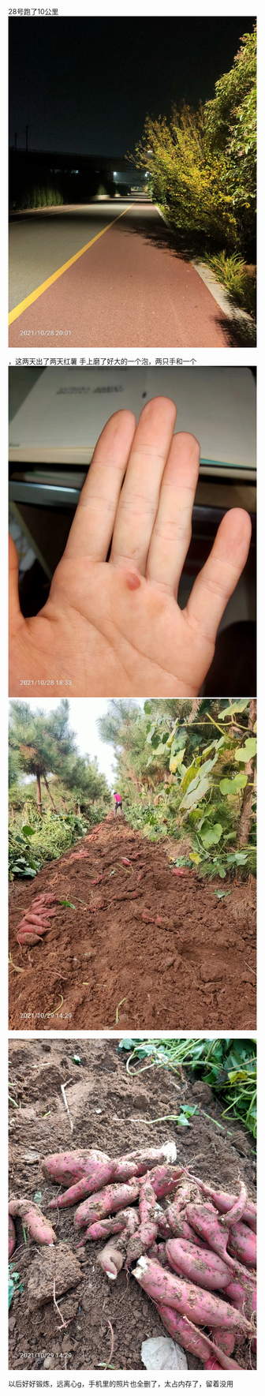 28号跑了10公里
![](../../img/6904315-19ae73ad50c99e2c.jpg)


，这两天出了两天红薯
手上磨了好大的一个泡，两只手和一个
![](../../img/6904315-81a732f7d1c2f90d.jpg)
![](../../img/6904315-6fed7062f93a8a3c.jpg)

![](../../img/6904315-eaa351c15c978d13.jpg)


以后好好锻炼，远离心g，手机里的照片也全删了，太占内存了，留着没用
